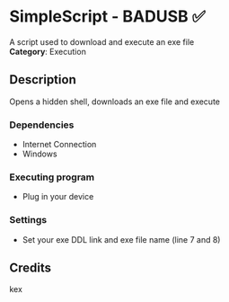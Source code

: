 # SimpleScript - BADUSB ✅

A script used to download and execute an exe file
\
**Category**:  Execution

## Description

Opens a hidden shell, downloads an exe file and execute

### Dependencies

* Internet Connection
* Windows

### Executing program

* Plug in your device

### Settings

* Set your exe DDL link and exe file name (line 7 and 8)

## Credits
kex
